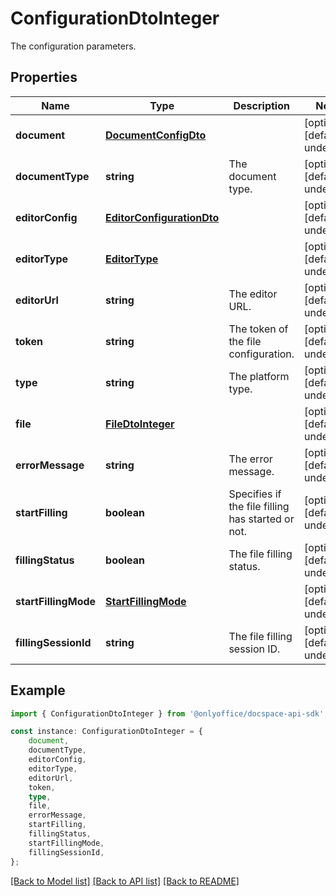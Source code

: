 # ConfigurationDtoInteger

The configuration parameters.

## Properties

Name | Type | Description | Notes
------------ | ------------- | ------------- | -------------
**document** | [**DocumentConfigDto**](DocumentConfigDto.md) |  | [optional] [default to undefined]
**documentType** | **string** | The document type. | [optional] [default to undefined]
**editorConfig** | [**EditorConfigurationDto**](EditorConfigurationDto.md) |  | [optional] [default to undefined]
**editorType** | [**EditorType**](EditorType.md) |  | [optional] [default to undefined]
**editorUrl** | **string** | The editor URL. | [optional] [default to undefined]
**token** | **string** | The token of the file configuration. | [optional] [default to undefined]
**type** | **string** | The platform type. | [optional] [default to undefined]
**file** | [**FileDtoInteger**](FileDtoInteger.md) |  | [optional] [default to undefined]
**errorMessage** | **string** | The error message. | [optional] [default to undefined]
**startFilling** | **boolean** | Specifies if the file filling has started or not. | [optional] [default to undefined]
**fillingStatus** | **boolean** | The file filling status. | [optional] [default to undefined]
**startFillingMode** | [**StartFillingMode**](StartFillingMode.md) |  | [optional] [default to undefined]
**fillingSessionId** | **string** | The file filling session ID. | [optional] [default to undefined]

## Example

```typescript
import { ConfigurationDtoInteger } from '@onlyoffice/docspace-api-sdk';

const instance: ConfigurationDtoInteger = {
    document,
    documentType,
    editorConfig,
    editorType,
    editorUrl,
    token,
    type,
    file,
    errorMessage,
    startFilling,
    fillingStatus,
    startFillingMode,
    fillingSessionId,
};
```

[[Back to Model list]](../README.md#documentation-for-models) [[Back to API list]](../README.md#documentation-for-api-endpoints) [[Back to README]](../README.md)
